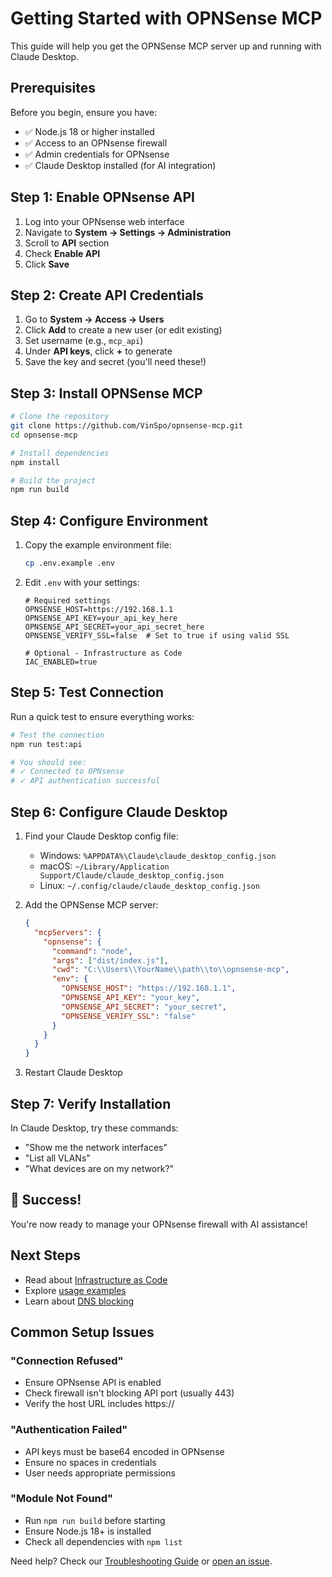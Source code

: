 # Getting Started with OPNSense MCP

This guide will help you get the OPNSense MCP server up and running with Claude Desktop.

## Prerequisites

Before you begin, ensure you have:

- ✅ Node.js 18 or higher installed
- ✅ Access to an OPNsense firewall
- ✅ Admin credentials for OPNsense
- ✅ Claude Desktop installed (for AI integration)

## Step 1: Enable OPNsense API

1. Log into your OPNsense web interface
2. Navigate to **System → Settings → Administration**
3. Scroll to **API** section
4. Check **Enable API**
5. Click **Save**

## Step 2: Create API Credentials

1. Go to **System → Access → Users**
2. Click **Add** to create a new user (or edit existing)
3. Set username (e.g., `mcp_api`)
4. Under **API keys**, click **+** to generate
5. Save the key and secret (you'll need these!)

## Step 3: Install OPNSense MCP

```bash
# Clone the repository
git clone https://github.com/VinSpo/opnsense-mcp.git
cd opnsense-mcp

# Install dependencies
npm install

# Build the project
npm run build
```

## Step 4: Configure Environment

1. Copy the example environment file:
   ```bash
   cp .env.example .env
   ```

2. Edit `.env` with your settings:
   ```env
   # Required settings
   OPNSENSE_HOST=https://192.168.1.1
   OPNSENSE_API_KEY=your_api_key_here
   OPNSENSE_API_SECRET=your_api_secret_here
   OPNSENSE_VERIFY_SSL=false  # Set to true if using valid SSL

   # Optional - Infrastructure as Code
   IAC_ENABLED=true
   ```

## Step 5: Test Connection

Run a quick test to ensure everything works:

```bash
# Test the connection
npm run test:api

# You should see:
# ✓ Connected to OPNsense
# ✓ API authentication successful
```

## Step 6: Configure Claude Desktop

1. Find your Claude Desktop config file:
   - Windows: `%APPDATA%\Claude\claude_desktop_config.json`
   - macOS: `~/Library/Application Support/Claude/claude_desktop_config.json`
   - Linux: `~/.config/claude/claude_desktop_config.json`

2. Add the OPNSense MCP server:
   ```json
   {
     "mcpServers": {
       "opnsense": {
         "command": "node",
         "args": ["dist/index.js"],
         "cwd": "C:\\Users\\YourName\\path\\to\\opnsense-mcp",
         "env": {
           "OPNSENSE_HOST": "https://192.168.1.1",
           "OPNSENSE_API_KEY": "your_key",
           "OPNSENSE_API_SECRET": "your_secret",
           "OPNSENSE_VERIFY_SSL": "false"
         }
       }
     }
   }
   ```

3. Restart Claude Desktop

## Step 7: Verify Installation

In Claude Desktop, try these commands:

- "Show me the network interfaces"
- "List all VLANs"
- "What devices are on my network?"

## 🎉 Success!

You're now ready to manage your OPNsense firewall with AI assistance!

## Next Steps

- Read about [Infrastructure as Code](../IaC-ARCHITECTURE.md)
- Explore [usage examples](../../examples/)
- Learn about [DNS blocking](../dns/DNS-QUICKSTART.md)

## Common Setup Issues

### "Connection Refused"
- Ensure OPNsense API is enabled
- Check firewall isn't blocking API port (usually 443)
- Verify the host URL includes https://

### "Authentication Failed"
- API keys must be base64 encoded in OPNsense
- Ensure no spaces in credentials
- User needs appropriate permissions

### "Module Not Found"
- Run `npm run build` before starting
- Ensure Node.js 18+ is installed
- Check all dependencies with `npm list`

Need help? Check our [Troubleshooting Guide](../troubleshooting/README.md) or [open an issue](https://github.com/VinSpo/opnsense-mcp/issues).